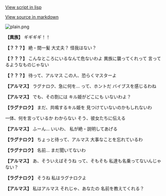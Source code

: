 [View script in lisp](../scripts/100000031.txt)

[View source in markdown](100000031.md)

![plain.png](../images/backgrounds/plain.png)

**【異族】**
ギギギギ！！

**【？？？】**
絶・間一髪
大丈夫？
怪我はない？

**【？？？】**
こんなところにいるなんて危ないわよ
異族に襲ってくれって
言ってるようなものじゃない

**【？？？】**
待って、アルマス
この人、恐らくマスターよ

**【アルマス】**
ラグナロク、急に何を…
って、ホントだ
バイブスを感じるわね

**【アルマス】**
でも、その割には
キル姫がどこにも
いないわよ？

**【ラグナロク】**
まだ、共鳴するキル姫を
見つけていないのかもしれないわ

一体、何を言っているか
わからない
そう、彼女たちに伝える

**【アルマス】**
ふーん…
いいわ、
私が絶・説明してあげる

**【ラグナロク】**
ちょっと待って、アルマス
大事なことを忘れているわ

**【ラグナロク】**
名前…
まだ聞いてないわ

**【アルマス】**
あ、そういえばそうね
って、そもそも
私達も名乗ってないんじゃない？

**【ラグナロク】**
そうね
私はラグナロクよ

**【アルマス】**
私はアルマス
それじゃ、あなたの
名前を教えてくれる？
